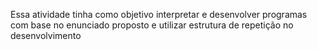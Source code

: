 Essa atividade tinha como objetivo interpretar e desenvolver programas com base no enunciado proposto e utilizar estrutura de repetição no desenvolvimento
